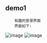 ## demo1

        有趣的登录界面
        界面如下:
![image](https://github.com/github.com/AmberYLopez-demos/demos/raw/master/img/login1.png)
![image](https://github.com/github.com/AmberYLopez-demos/demos/raw/master/img/login2.png)